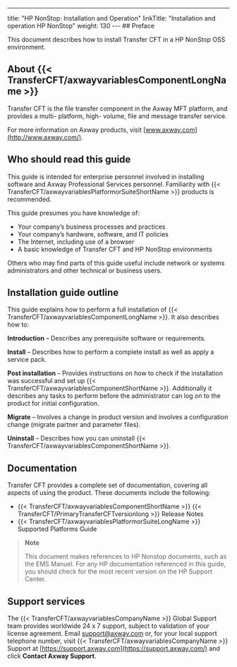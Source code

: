 ---
title: "HP NonStop: Installation and Operation"
linkTitle: "Installation and operation HP NonStop"
weight: 130
--- ## Preface

This document describes how to install Transfer CFT in a HP NonStop OSS environment.

## About {{< TransferCFT/axwayvariablesComponentLongName  >}}

Transfer CFT is the file transfer component in the Axway MFT platform, and provides a multi- platform, high- volume, file and message transfer service.

For more information on Axway products, visit [www.axway.com](http://www.axway.com/).

## Who should read this guide

This guide is intended for enterprise personnel involved in installing software and Axway Professional Services personnel. Familiarity with {{< TransferCFT/axwayvariablesPlatformorSuiteShortName  >}} products is recommended.

This guide presumes you have knowledge of:

- Your company’s business processes and practices
- Your company’s hardware, software, and IT policies
- The Internet, including use of a browser
- A basic knowledge of Transfer CFT and HP NonStop environments

Others who may find parts of this guide useful include network or systems administrators and other technical or business users.

## Installation guide outline

This guide explains how to perform a full installation of {{< TransferCFT/axwayvariablesComponentLongName  >}}. It also describes how to:

**Introduction** – Describes any prerequisite software or requirements.

**Install** – Describes how to perform a complete install as well as apply a service pack.

**Post installation** – Provides instructions on how to check if the installation was successful and set up {{< TransferCFT/axwayvariablesComponentShortName  >}}. Additionally it describes any tasks to perform before the administrator can log on to the product for initial configuration.

**Migrate** – Involves a change in product version and involves a configuration change (migrate partner and parameter files).

**Uninstall** – Describes how you can uninstall {{< TransferCFT/axwayvariablesComponentShortName  >}}.

## Documentation

Transfer CFT provides a complete set of documentation, covering all aspects of using the product. These documents include the following:

- {{< TransferCFT/axwayvariablesComponentShortName >}} {{< TransferCFT/PrimaryTransferCFTversionlong >}} Release Notes
- {{< TransferCFT/axwayvariablesPlatformorSuiteLongName >}} Supported Platforms Guide

> **Note**
>
> This document makes references to HP Nonstop documents, such as the EMS Manuel. For any HP documentation referenced in this guide, you should check for the most recent version on the HP Support Center.

## Support services

The {{< TransferCFT/axwayvariablesCompanyName  >}} Global Support team provides worldwide 24 x 7 support, subject to validation of your license agreement. Email <support@axway.com> or, for your local support telephone number, visit {{< TransferCFT/axwayvariablesCompanyName  >}} Support at [https://support.axway.com](https://support.axway.com/) and click **Contact Axway Support**.
